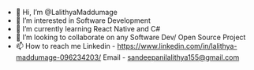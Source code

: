 - 👋 Hi, I’m @LalithyaMaddumage
- 👀 I’m interested in Software Development 
- 🌱 I’m currently learning React Native and C#
- 💞️ I’m looking to collaborate on any Software Dev/ Open Source Project
- 📫 How to reach me Linkedin - https://www.linkedin.com/in/lalithya-maddumage-096234203/ Email - sandeepanilalithya155@gmail.com



<!---
LalithyaMaddumage/LalithyaMaddumage is a ✨ special ✨ repository because its `README.md` (this file) appears on your GitHub profile.
You can click the Preview link to take a look at your changes.
--->
